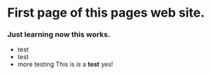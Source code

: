 # First page of this pages web site.

### Just learning now this works.

* test
* test
* more testing
This is *is* a **test** yes!
